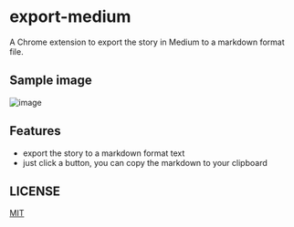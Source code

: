 # export-medium
A Chrome extension to export the story in Medium to a markdown format file.

## Sample image

![image](https://user-images.githubusercontent.com/12164075/26960464-15999076-4d0a-11e7-9ea8-f8aa55991348.png)

## Features

* export the story to a markdown format text
* just click a button, you can copy the markdown to your clipboard

## LICENSE

[MIT](https://github.com/neal1991/export-medium/blob/master/LICENSE)